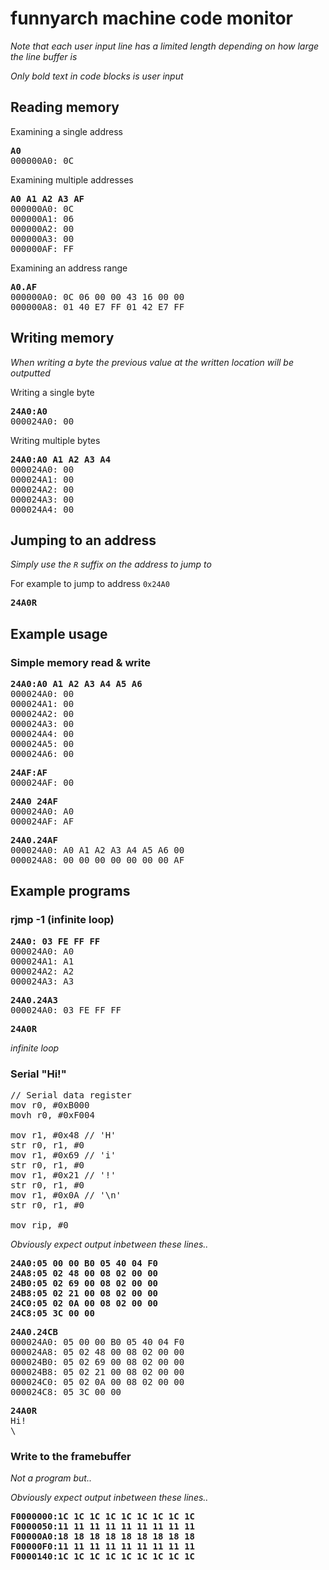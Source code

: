 # funnyarch machine code monitor

_Note that each user input line has a limited length depending on how large the line buffer is_

_Only bold text in code blocks is user input_

## Reading memory

Examining a single address
<pre>
<b>A0</b>
000000A0: 0C
</pre>

Examining multiple addresses
<pre>
<b>A0 A1 A2 A3 AF</b>
000000A0: 0C
000000A1: 06
000000A2: 00
000000A3: 00
000000AF: FF
</pre>

Examining an address range
<pre>
<b>A0.AF</b>
000000A0: 0C 06 00 00 43 16 00 00
000000A8: 01 40 E7 FF 01 42 E7 FF
</pre>

## Writing memory

_When writing a byte the previous value at the written location will be outputted_

Writing a single byte
<pre>
<b>24A0:A0</b>
000024A0: 00
</pre>

Writing multiple bytes
<pre>
<b>24A0:A0 A1 A2 A3 A4</b>
000024A0: 00
000024A1: 00
000024A2: 00
000024A3: 00
000024A4: 00
</pre>

## Jumping to an address

_Simply use the ``R`` suffix on the address to jump to_

For example to jump to address ``0x24A0``
<pre>
<b>24A0R</b>
</pre>

## Example usage

### Simple memory read & write

<pre>
<b>24A0:A0 A1 A2 A3 A4 A5 A6</b>
000024A0: 00
000024A1: 00
000024A2: 00
000024A3: 00
000024A4: 00
000024A5: 00
000024A6: 00
</pre>

<pre>
<b>24AF:AF</b>
000024AF: 00
</pre>

<pre>
<b>24A0 24AF</b>
000024A0: A0
000024AF: AF
</pre>

<pre>
<b>24A0.24AF</b>
000024A0: A0 A1 A2 A3 A4 A5 A6 00
000024A8: 00 00 00 00 00 00 00 AF
</pre>

## Example programs

### rjmp -1 (infinite loop)

<pre>
<b>24A0: 03 FE FF FF</b>
000024A0: A0
000024A1: A1
000024A2: A2
000024A3: A3
</pre>

<pre>
<b>24A0.24A3</b>
000024A0: 03 FE FF FF
</pre>

<pre>
<b>24A0R</b>
</pre>
_infinite loop_

### Serial "Hi!"

<pre>
// Serial data register
mov r0, #0xB000
movh r0, #0xF004

mov r1, #0x48 // 'H'
str r0, r1, #0
mov r1, #0x69 // 'i'
str r0, r1, #0
mov r1, #0x21 // '!'
str r0, r1, #0
mov r1, #0x0A // '\n'
str r0, r1, #0

mov rip, #0
</pre>

_Obviously expect output inbetween these lines.._
<pre>
<b>24A0:05 00 00 B0 05 40 04 F0</b>
<b>24A8:05 02 48 00 08 02 00 00</b>
<b>24B0:05 02 69 00 08 02 00 00</b>
<b>24B8:05 02 21 00 08 02 00 00</b>
<b>24C0:05 02 0A 00 08 02 00 00</b>
<b>24C8:05 3C 00 00</b>
</pre>

<pre>
<b>24A0.24CB</b>
000024A0: 05 00 00 B0 05 40 04 F0
000024A8: 05 02 48 00 08 02 00 00
000024B0: 05 02 69 00 08 02 00 00
000024B8: 05 02 21 00 08 02 00 00
000024C0: 05 02 0A 00 08 02 00 00
000024C8: 05 3C 00 00
</pre>

<pre>
<b>24A0R</b>
Hi!
\
</pre>

### Write to the framebuffer

_Not a program but.._

_Obviously expect output inbetween these lines.._

<pre>
<b>F0000000:1C 1C 1C 1C 1C 1C 1C 1C 1C</b>
<b>F0000050:11 11 11 11 11 11 11 11 11</b>
<b>F00000A0:18 18 18 18 18 18 18 18 18</b>
<b>F00000F0:11 11 11 11 11 11 11 11 11</b>
<b>F0000140:1C 1C 1C 1C 1C 1C 1C 1C 1C</b>
</pre>

